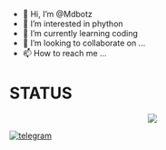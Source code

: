 - 👋 Hi, I’m @Mdbotz
- 👀 I’m interested in phython
- 🌱 I’m currently learning coding
- 💞️ I’m looking to collaborate on ...
- 📫 How to reach me ...

<!---
Mdbotz/Mdbotz is a ✨ special ✨ repository because its `README.md` (this file) appears on your GitHub profile.
You can click the Preview link to take a look at your changes.
--->

# STATUS

<p align="center">
<img src="https://github-stats-alpha.vercel.app/api/?username=mdbotz&cc=000&tc=00ff00&ic=fff000&bc=fff" align="center">
</p>

<a href="https://telegram.dog/mdadmin2"><img alt="telegram" src="https://img.shields.io/badge/Telegram-%22B1B17.svg?&logo=telegram&logoColor=white"></a>
